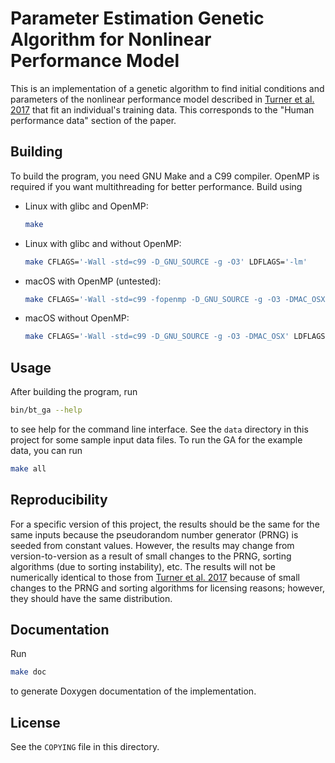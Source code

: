 <!-- Copyright 2015-2019 Duke University

This program is free software: you can redistribute it and/or modify it under
the terms of the GNU General Public License Version 2 as published by the Free
Software Foundation.

This program is distributed in the hope that it will be useful, but WITHOUT ANY
WARRANTY; without even the implied warranty of MERCHANTABILITY or FITNESS FOR A
PARTICULAR PURPOSE. See the GNU General Public License for more details.

You should have received a copy of the GNU General Public License Version 2
along with this program. If not, see
<https://www.gnu.org/licenses/old-licenses/gpl-2.0.txt>. -->

# Parameter Estimation Genetic Algorithm for Nonlinear Performance Model

This is an implementation of a genetic algorithm to find initial conditions and
parameters of the nonlinear performance model described in [Turner et al. 2017]
that fit an individual's training data. This corresponds to the "Human
performance data" section of the paper.

## Building

To build the program, you need GNU Make and a C99 compiler. OpenMP is required
if you want multithreading for better performance. Build using

* Linux with glibc and OpenMP:

  ```sh
  make
  ```

* Linux with glibc and without OpenMP:

  ```sh
  make CFLAGS='-Wall -std=c99 -D_GNU_SOURCE -g -O3' LDFLAGS='-lm'
  ```

* macOS with OpenMP (untested):

  ```sh
  make CFLAGS='-Wall -std=c99 -fopenmp -D_GNU_SOURCE -g -O3 -DMAC_OSX'
  ```

* macOS without OpenMP:

  ```sh
  make CFLAGS='-Wall -std=c99 -D_GNU_SOURCE -g -O3 -DMAC_OSX' LDFLAGS='-lm'
  ```

## Usage

After building the program, run

```sh
bin/bt_ga --help
```

to see help for the command line interface. See the `data` directory in this
project for some sample input data files. To run the GA for the example data,
you can run

```sh
make all
```

## Reproducibility

For a specific version of this project, the results should be the same for the
same inputs because the pseudorandom number generator (PRNG) is seeded from
constant values. However, the results may change from version-to-version as a
result of small changes to the PRNG, sorting algorithms (due to sorting
instability), etc. The results will not be numerically identical to those from
[Turner et al. 2017] because of small changes to the PRNG and sorting
algorithms for licensing reasons; however, they should have the same
distribution.

## Documentation

Run

```sh
make doc
```

to generate Doxygen documentation of the implementation.

## License

See the `COPYING` file in this directory.

[Turner et al. 2017]: http://dx.doi.org/10.1515/bhk-2017-0013
